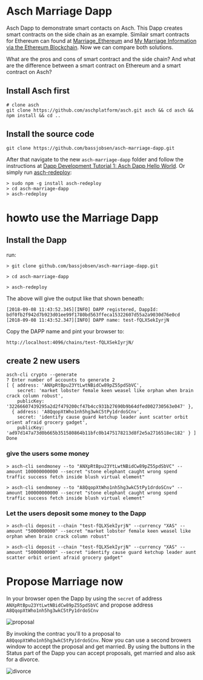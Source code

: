 # Asch Marriage Dapp

Asch Dapp to demonstrate smart contacts on Asch. This Dapp creates smart contracts on the side chain as an example. Similair smart contracts for Ethereum can found at [Marriage_Ethereum](https://github.com/pabloruiz55/Marriage_Ethereum) and [My Marriage Information via the Ethereum Blockchain](https://hudsonjameson.com/ethereummarriage/). Now we can compare both solutions.

What are the pros and cons of smart contract and the side chain? And what are the difference between a smart contract on Ethereum and a smart contract on Asch?

## Install Asch first

```
# clone asch
git clone https://github.com/aschplatform/asch.git asch && cd asch && npm install && cd ..
```

## Install the source code
```
git clone https://github.com/bassjobsen/asch-marriage-dapp.git
```
After that navigate to the new `asch-marriage-dapp` folder and follow the instructions at [Dapp Development Tutorial 1: Asch Dapp Hello World](https://github.com/AschPlatform/asch-docs/blob/master/dapp/hello_world/en.md). Or simply run [asch-redeploy](https://github.com/AschPlatform/asch-redeploy):

```
> sudo npm -g install asch-redeploy
> cd asch-marriage-dapp
> asch-redeploy
```
# howto use the Marriage Dapp

## Install the Dapp
run:
```
> git clone github.com/bassjobsen/asch-marriage-dapp.git
```

```
> cd asch-marriage-dapp
```

```
> asch-redeploy
```

The above will give the output like that shown beneath:

```
[2018-09-08 11:43:52.345][INFO] DAPP registered, DappId: bdf0fb2f942d7b923d01ee99f1780bd563ffeca15322607d55a2a9030d76e0cd
[2018-09-08 11:43:52.347][INFO] DAPP name: test-fQLXSekIyrjN
```
Copy the DAPP name and pint your browser to:

```
http://localhost:4096/chains/test-fQLXSekIyrjN/
```

## create 2 new users

```
asch-cli crypto --generate
? Enter number of accounts to generate 2
[ { address: 'ANXpRtBpu23YtLwtNBidCw89pZ55pdSbVC',
    secret: 'market lobster female keen weasel like orphan when brain crack column robust',
    publicKey: '32266607439295a2d2f479200cf47b4cc931b27690b9b64dfed002730563e047' },
  { address: 'A8QqopXtWho1nh5hg3wkC5tPy1drdoSCnv',
    secret: 'identify cause guard ketchup leader aunt scatter orbit orient afraid grocery gadget',
    publicKey: 'ad97d147a73d0b665b351580864b11bfc0b1475178213d8f2e5a2716518ec182' } ]
Done
```

### give the users some money

```
> asch-cli sendmoney --to "ANXpRtBpu23YtLwtNBidCw89pZ55pdSbVC" --amount 100000000000 --secret "stone elephant caught wrong spend traffic success fetch inside blush virtual element"
```

```
> asch-cli sendmoney --to "A8QqopXtWho1nh5hg3wkC5tPy1drdoSCnv" --amount 100000000000 --secret "stone elephant caught wrong spend traffic success fetch inside blush virtual element"
```

### Let the users deposit some money to the Dapp

```
> asch-cli deposit --chain "test-fQLXSekIyrjN" --currency "XAS" --amount "5000000000" --secret "market lobster female keen weasel like orphan when brain crack column robust"
```
```
> asch-cli deposit --chain "test-fQLXSekIyrjN" --currency "XAS" --amount "5000000000" --secret "identify cause guard ketchup leader aunt scatter orbit orient afraid grocery gadget"
```

# Propose Marriage now

In your browser open the Dapp by using the `secret` of address `ANXpRtBpu23YtLwtNBidCw89pZ55pdSbVC` and propose address `A8QqopXtWho1nh5hg3wkC5tPy1drdoSCnv`

![proposal](https://raw.github.com/bassjobsen/asch-marriage-dapp/master/images/proposal.png)

By invoking the contrac you'll to a proposal to `A8QqopXtWho1nh5hg3wkC5tPy1drdoSCnv`. Now you can use a second browers window to accept the proposal and get married. By using the buttons in the Status part of the Dapp you can accept proposals, get married and also ask for a divorce.

![divorce](https://raw.github.com/bassjobsen/asch-marriage-dapp/master/images/divorce.png)